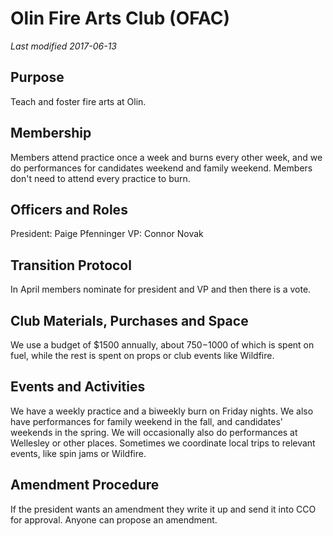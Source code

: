 # Olin Fire Arts Club (OFAC)
*Last modified 2017-06-13*

## Purpose

Teach and foster fire arts at Olin.

## Membership

Members attend practice once a week and burns every other week, and we do performances for candidates weekend and family weekend. Members don't need to attend every practice to burn.

## Officers and Roles

President: Paige Pfenninger VP: Connor Novak

## Transition Protocol

In April members nominate for president and VP and then there is a vote.

## Club Materials, Purchases and Space

We use a budget of $1500 annually, about $750-$1000 of which is spent on fuel, while the rest is spent on props or club events like Wildfire.

## Events and Activities

We have a weekly practice and a biweekly burn on Friday nights. We also have performances for family weekend in the fall, and candidates' weekends in the spring. We will occasionally also do performances at Wellesley or other places. Sometimes we coordinate local trips to relevant events, like spin jams or Wildfire.

## Amendment Procedure

If the president wants an amendment they write it up and send it into CCO for approval. Anyone can propose an amendment.
